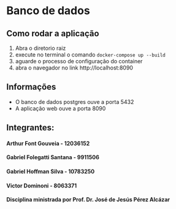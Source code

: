# Banco de dados

## Como rodar a aplicação

1. Abra o diretorio raiz
2. execute no terminal o comando `docker-compose up --build`
3. aguarde o processo de configuração do container
4. abra o navegador no link http://localhost:8090

## Informações

- O banco de dados postgres ouve a porta 5432
- A aplicação web ouve a porta 8090

## Integrantes:
#### Arthur Font Gouveia - 12036152
#### Gabriel Folegatti Santana - 9911506
#### Gabriel Hoffman Silva - 10783250 
#### Victor Dominoni - 8063371     
#### Disciplina ministrada por Prof. Dr. José de Jesús Pérez Alcázar